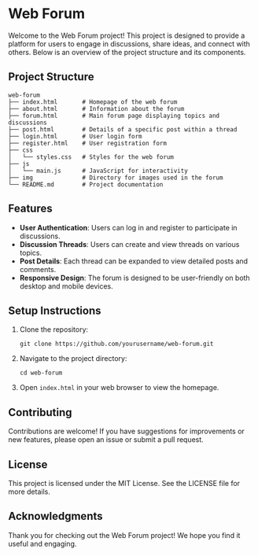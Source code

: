 # Web Forum

Welcome to the Web Forum project! This project is designed to provide a platform for users to engage in discussions, share ideas, and connect with others. Below is an overview of the project structure and its components.

## Project Structure

```
web-forum
├── index.html       # Homepage of the web forum
├── about.html       # Information about the forum
├── forum.html       # Main forum page displaying topics and discussions
├── post.html        # Details of a specific post within a thread
├── login.html       # User login form
├── register.html    # User registration form
├── css
│   └── styles.css   # Styles for the web forum
├── js
│   └── main.js      # JavaScript for interactivity
├── img              # Directory for images used in the forum
└── README.md        # Project documentation
```

## Features

- **User Authentication**: Users can log in and register to participate in discussions.
- **Discussion Threads**: Users can create and view threads on various topics.
- **Post Details**: Each thread can be expanded to view detailed posts and comments.
- **Responsive Design**: The forum is designed to be user-friendly on both desktop and mobile devices.

## Setup Instructions

1. Clone the repository:
   ```
   git clone https://github.com/yourusername/web-forum.git
   ```
2. Navigate to the project directory:
   ```
   cd web-forum
   ```
3. Open `index.html` in your web browser to view the homepage.

## Contributing

Contributions are welcome! If you have suggestions for improvements or new features, please open an issue or submit a pull request.

## License

This project is licensed under the MIT License. See the LICENSE file for more details.

## Acknowledgments

Thank you for checking out the Web Forum project! We hope you find it useful and engaging.